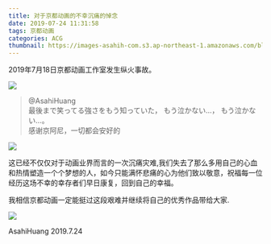 ```yaml
---
title: 对于京都动画的不幸沉痛的悼念
date: 2019-07-24 11:31:58
tags: 京都动画
categories: ACG
thumbnail: https://images-asahih-com.s3.ap-northeast-1.amazonaws.com/blog/2020/04/06/191EB26B-E635-47D0-B451-AEA80BFB02D6_1_105_c.jpeg
---
```


2019年7月18日京都动画工作室发生纵火事故。
<!--more-->

![](https://i.loli.net/2020/07/16/DX7uSKasbO8cM6W.jpg)

> @AsahiHuang   
> 最後まで笑ってる強さをもう知っていた，
>  もう泣かない…， 
> もう泣かない…。  
> 感谢京阿尼，一切都会安好的



![](https://i.loli.net/2020/07/16/L2NVw4viFWAqohf.jpg)

这已经不仅仅对于动画业界而言的一次沉痛灾难,我们失去了那么多用自己的心血和热情塑造一个个梦想的人，如今只能满怀悲痛的心为他们致以敬意，祝福每一位经历这场不幸的幸存者们早日康复，回到自己的幸福。

我相信京都动画一定能挺过这段艰难并继续将自己的优秀作品带给大家.	

![](https://i.loli.net/2020/07/16/sERB5kVSWd2ChGO.jpg)





AsahiHuang
2019.7.24